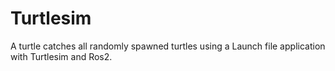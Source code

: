 # Turtlesim
A turtle catches all randomly spawned turtles using a Launch file application with Turtlesim and Ros2. 
